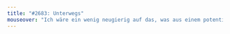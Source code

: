 ```yaml
---
title: "#2683: Unterwegs"
mouseover: "Ich wäre ein wenig neugierig auf das, was aus einem potentiellen Schneehäufchen auf Wurms Kopf herausgewuselt käme."
---
```


